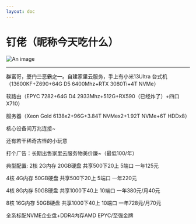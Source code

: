 ```yaml
---
layout: doc
---
```

# 钉佬（昵称今天吃什么）
![An image](http://q1.qlogo.cn/g?b=qq&nk=3363880992&s=160)
_________________
群富哥，~~厦门三恶霸之一~~。自建家里云服务，手上有小米13Ultra
台式机（13600KF+Z690+64G D5 6400Mhz+RTX 3080Ti+4T NVMe）

软路由（EPYC 7282+64G D4 2933Mhz+512G+RX590（已经炸了）+四口X710）

服务器（Xeon Gold 6138x2+96G+3.84T NVMex2+1.92T NVMe+6T HDDx8）

核心设备间万兆连接~

还有若干稀奇古怪的小玩意

打个广告：长期出售家里云服务物美价廉~（最低100/年）

典型配置: 2核 2G内存 20GB硬盘 共享500下20上 5端口 一年125元

4核 4G内存 50GB硬盘 共享500下20上 5端口 一年220元

4核 8G内存 50GB硬盘 共享1000下40上 10端口 一年380元/月40元

8核 16G内存 50GB硬盘 共享1000下40上 10端口 一年728元/月70元

全系标配NVME企业盘+DDR4内存AMD EPYC/至强金牌
